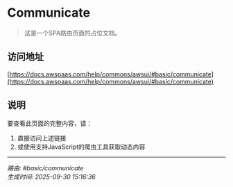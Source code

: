 # Communicate

> 这是一个SPA路由页面的占位文档。

## 访问地址

[https://docs.awspaas.com/help/commons/awsui/#basic/communicate](https://docs.awspaas.com/help/commons/awsui/#basic/communicate)

## 说明

要查看此页面的完整内容，请：

1. 直接访问上述链接
2. 或使用支持JavaScript的爬虫工具获取动态内容

---

*路由: #basic/communicate*  
*生成时间: 2025-09-30 15:16:36*
